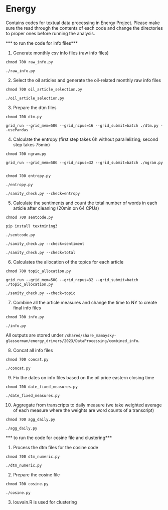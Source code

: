 # Energy

Contains codes for textual data processing in Energy Project. Please make sure the read through the contents of each code and change the directories to proper ones before running the analysis.


*** to run the code for info files***

1. Generate monthly csv info files (raw info files)
```
chmod 700 raw_info.py

./raw_info.py

```
2. Select the oil articles and generate the oil-related monthly raw info files
```
chmod 700 oil_article_selection.py

./oil_article_selection.py

```
3. Prepare the dtm files
```
chmod 700 dtm.py

grid_run --grid_mem=50G --grid_ncpus=16 --grid_submit=batch ./dtm.py --usePandas '' 

```
4.  Calculate the entropy (first step takes 6h without parallelizing; second step takes 75min)
```
chmod 700 ngram.py

grid_run --grid_mem=50G --grid_ncpus=32 --grid_submit=batch ./ngram.py


chmod 700 entropy.py

./entropy.py

./sanity_check.py --check=entropy

```
5.  Calculate the sentiments and count the total number of words in each article after cleaning (20min on 64 CPUs)
```
chmod 700 sentcode.py

pip install textmining3

./sentcode.py

./sanity_check.py --check=sentiment

./sanity_check.py --check=total

```
6.  Calculates the allocation of the topics for each article
```
chmod 700 topic_allocation.py

grid_run --grid_mem=50G --grid_ncpus=32 --grid_submit=batch ./topic_allocation.py

./sanity_check.py --check=topic

```
7. Combine all the article measures and change the time to NY to create final info files
```
chmod 700 info.py

./info.py

```
All outputs are stored under `/shared/share_mamaysky-glasserman/energy_drivers/2023/DataProcessing/combined_info`.

8. Concat all info files
```
chmod 700 concat.py

./concat.py

```
9. Fix the dates on info files based on the oil price eastern closing time 

```
chmod 700 date_fixed_measures.py

./date_fixed_measures.py
```
10. Aggregate from transcripts to daily measure (we take weighted average of each measure where the weights are word counts of a transcript)

```
chmod 700 agg_daily.py

./agg_daily.py
```

*** to run the code for cosine file and clustering***

1. Process the dtm files for the cosine code 
```
chmod 700 dtm_numeric.py

./dtm_numeric.py

```
2. Prepare the cosine file
```
chmod 700 cosine.py

./cosine.py
```
3. louvain.R is used for clustering


